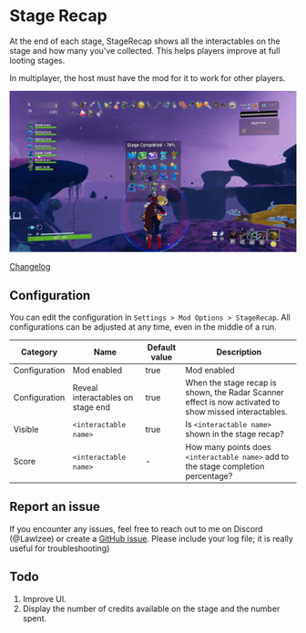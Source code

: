 # Stage Recap

At the end of each stage, StageRecap shows all the interactables on the stage and how many you've collected. This helps players improve at full looting stages.

In multiplayer, the host must have the mod for it to work for other players.

![screenshot](https://raw.githubusercontent.com/Lawlzee/StageReport/master/Assets/StageReport/Images/Example2.png)

[Changelog](https://thunderstore.io/package/Lawlzee/StageRecap/changelog/)

## Configuration

You can edit the configuration in `Settings > Mod Options > StageRecap`. All configurations can be adjusted at any time, even in the middle of a run.

| Category      | Name                 | Default value    | Description                                                                                                                                                                      |
|---------------|----------------------|------------------|----------------------------------------------------------------------------------------------------------------------------------------------------------------------------------|                                        
| Configuration | Mod enabled          | true             | Mod enabled |
| Configuration | Reveal interactables on stage end | true | When the stage recap is shown, the Radar Scanner effect is now activated to show missed interactables. |
| Visible       | `<interactable name>`| true             | Is `<interactable name>` shown in the stage recap? |
| Score         | `<interactable name>`| -                | How many points does `<interactable name>` add to the stage completion percentage? |

## Report an issue

If you encounter any issues, feel free to reach out to me on Discord (@Lawlzee) or create a [GitHub issue](https://github.com/Lawlzee/StageReport/issues/new). Please include your log file; it is really useful for troubleshooting)


## Todo

1. Improve UI.
2. Display the number of credits available on the stage and the number spent.